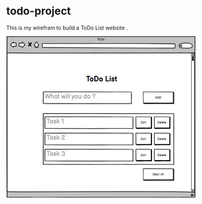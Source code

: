 # todo-project

This is my wirefram to build a ToDo List website .

![todolist](./assest/ToDo-List.png)